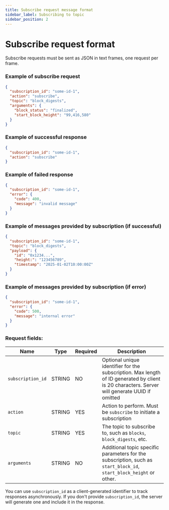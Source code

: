 ```yaml
---
title: Subscribe request message format
sidebar_label: Subscribing to topic
sidebar_position: 2
---
```


# Subscribe request format

Subscribe requests must be sent as JSON in text frames, one request per frame.


### Example of subscribe request

```json
{
  "subscription_id": "some-id-1",
  "action": "subscribe",
  "topic": "block_digests",
  "arguments": {
    "block_status": "finalized",
    "start_block_height": "99,416,580"
  }
}
```

### Example of successful response

```json
{
  "subscription_id": "some-id-1",
  "action": "subscribe"
}
```

### Example of failed response

```json
{
  "subscription_id": "some-id-1",
  "error": {
    "code": 400,
    "message": "invalid message"
  }
}
```

### Example of messages provided by subscription (if successful)

```json
{
  "subscription_id": "some-id-1",
  "topic": "block_digests",
  "payload": {
    "id": "0x1234...",
    "height:": "123456789",
    "timestamp": "2025-01-02T10:00:00Z"
  }
}
```

### Example of messages provided by subscription (if error)

```json
{
  "subscription_id": "some-id-1",
  "error": {
    "code": 500,
    "message": "internal error"
  }
}
```

### Request fields:

| Name              | Type   | Required | Description                                                                                                                       |
|-------------------|--------|----------|-----------------------------------------------------------------------------------------------------------------------------------|
| `subscription_id` | STRING | NO       | Optional unique identifier for the subscription. Max length of ID generated by client is 20 characters. Server will generate UUID if omitted |
| `action`          | STRING | YES      | Action to perform. Must be `subscribe` to initiate a subscription                                                                 |
| `topic`           | STRING | YES      | The topic to subscribe to, such as `blocks`, `block_digests`, etc.                                                                |
| `arguments`       | STRING | NO       | Additional topic specific parameters for the subscription, such as `start_block_id`, `start_block_height` or other.               |

You can use `subscription_id` as a client-generated identifier to track responses asynchronously.
If you don't provide `subscription_id`, the server will generate one and include it in the response.
